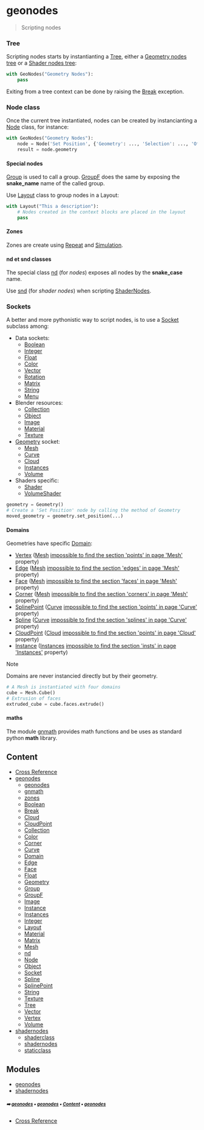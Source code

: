 # geonodes

> Scripting nodes


### Tree

Scripting nodes starts by instantianting a [Tree](geono-tree.md#tree), either a [Geometry nodes tree](geono-geono-geonodes.md#geonodes) or
a [Shader nodes tree](shade-shade1-shadernodes.md#shadernodes):

``` python
with GeoNodes("Geometry Nodes"):
    pass
```

Exiting from a tree context can be done by raising the [Break](geono-break.md#break) exception.

### Node class

Once the current tree instantiated, nodes can be created by instancianting a [Node](geono-node.md#node) class, for instance:

``` python
with GeoNodes("Geometry Nodes"):
    node = Node('Set Position', {'Geometry': ..., 'Selection': ..., 'Offset': ...})
    result = node.geometry
```

#### Special nodes

[Group](geono-group.md#group) is used to call a group. [GroupF](geono-groupf.md#groupf) does the same by exposing the **snake_name** name of
the called group.

Use [Layout](geono-layout.md#layout) class to group nodes in a Layout:

``` python
with Layout("This a description"):
    # Nodes created in the context blocks are placed in the layout
    pass
```

#### Zones

Zones are create using [Repeat](geono-zones-repeat.md#repeat) and [Simulation](geono-zones-simulation.md#simulation).

#### nd et snd classes

The special class [nd](geono-nd.md#nd) (for _nodes_) exposes all nodes by the **snake_case** name.

Use [snd](shade-shade1-snd.md#snd) (for _shader nodes_) when scripting [ShaderNodes](shade-shade1-shadernodes.md#shadernodes).

### Sockets

A better and more pythonistic way to script nodes, is to use a [Socket](geono-socket.md#socket) subclass among:

- Data sockets:
  - [Boolean](geono-boolean.md#boolean)
  - [Integer](geono-integer.md#integer)
  - [Float](geono-float.md#float)
  - [Color](geono-color.md#color)
  - [Vector](geono-vector.md#vector)
  - [Rotation](geono-rotation.md#rotation)
  - [Matrix](geono-matrix.md#matrix)
  - [String](geono-string.md#string)
  - [Menu](geono-menu.md#menu)
- Blender resources:
  - [Collection](geono-collection.md#collection)
  - [Object](geono-object.md#object)
  - [Image](geono-image.md#image)
  - [Material](geono-material.md#material)
  - [Texture](geono-texture.md#texture)
- [Geometry](geono-geometry.md#geometry) socket:
  - [Mesh](geono-mesh.md#mesh)
  - [Curve](geono-curve.md#curve)
  - [Cloud](geono-cloud.md#cloud)
  - [Instances](geono-instances.md#instances)
  - [Volume](geono-volume.md#volume)
- Shaders specific:
  - [Shader](shade-shade-shader.md#shader)
  - [VolumeShader](shade-shade-volumeshader.md#volumeshader)

``` python
geometry = Geometry()
# Create a 'Set Position' node by calling the method of Geometry
moved_geometry = geometry.set_position(...)
```

#### Domains

Geometries have specific [Domain](geono-domain.md#domain):
- [Vertex](geono-vertex.md#vertex) ([Mesh](geono-mesh.md#mesh) [impossible to find the section 'points' in page 'Mesh'](geono-mesh.md#mesh) property)
- [Edge](geono-edge.md#edge)  ([Mesh](geono-mesh.md#mesh) [impossible to find the section 'edges' in page 'Mesh'](geono-mesh.md#mesh) property)
- [Face](geono-face.md#face)  ([Mesh](geono-mesh.md#mesh) [impossible to find the section 'faces' in page 'Mesh'](geono-mesh.md#mesh) property)
- [Corner](geono-corner.md#corner)  ([Mesh](geono-mesh.md#mesh) [impossible to find the section 'corners' in page 'Mesh'](geono-mesh.md#mesh) property)
- [SplinePoint](geono-splinepoint.md#splinepoint) ([Curve](geono-curve.md#curve) [impossible to find the section 'points' in page 'Curve'](geono-curve.md#curve) property)
- [Spline](geono-spline.md#spline) ([Curve](geono-curve.md#curve) [impossible to find the section 'splines' in page 'Curve'](geono-curve.md#curve) property)
- [CloudPoint](geono-cloudpoint.md#cloudpoint) ([Cloud](geono-cloud.md#cloud) [impossible to find the section 'points' in page 'Cloud'](geono-cloud.md#cloud) property)
- [Instance](geono-instance.md#instance) ([Instances](geono-instances.md#instances) [impossible to find the section 'insts' in page 'Instances'](geono-instances.md#instances) property)

> [!NOTE]
> Domains are never instancied directly but by their geometry.

``` python
# A Mesh is instantiated with four domains
cube = Mesh.Cube()
# Extrusion of faces
extruded_cube = cube.faces.extrude()
```

#### maths

The module [gnmath](geono-gnmat---gnmath.md#gnmath) provides math functions and be uses as standard python **math** library.

## Content

- [Cross Reference](cross_reference.md#cross-reference)
- [geonodes](geono---geonodes.md#geonodes)
  - [geonodes](geono-geono---geonodes.md#geonodes)
  - [gnmath](geono-gnmat---gnmath.md#gnmath)
  - [zones](geono-zones---zones.md#zones)
  - [Boolean](geono-boolean.md#boolean)
  - [Break](geono-break.md#break)
  - [Cloud](geono-cloud.md#cloud)
  - [CloudPoint](geono-cloudpoint.md#cloudpoint)
  - [Collection](geono-collection.md#collection)
  - [Color](geono-color.md#color)
  - [Corner](geono-corner.md#corner)
  - [Curve](geono-curve.md#curve)
  - [Domain](geono-domain.md#domain)
  - [Edge](geono-edge.md#edge)
  - [Face](geono-face.md#face)
  - [Float](geono-float.md#float)
  - [Geometry](geono-geometry.md#geometry)
  - [Group](geono-group.md#group)
  - [GroupF](geono-groupf.md#groupf)
  - [Image](geono-image.md#image)
  - [Instance](geono-instance.md#instance)
  - [Instances](geono-instances.md#instances)
  - [Integer](geono-integer.md#integer)
  - [Layout](geono-layout.md#layout)
  - [Material](geono-material.md#material)
  - [Matrix](geono-matrix.md#matrix)
  - [Mesh](geono-mesh.md#mesh)
  - [nd](geono-nd.md#nd)
  - [Node](geono-node.md#node)
  - [Object](geono-object.md#object)
  - [Socket](geono-socket.md#socket)
  - [Spline](geono-spline.md#spline)
  - [SplinePoint](geono-splinepoint.md#splinepoint)
  - [String](geono-string.md#string)
  - [Texture](geono-texture.md#texture)
  - [Tree](geono-tree.md#tree)
  - [Vector](geono-vector.md#vector)
  - [Vertex](geono-vertex.md#vertex)
  - [Volume](geono-volume.md#volume)
- [shadernodes](shade---shadernodes.md#shadernodes)
  - [shaderclass](shade-shade---shaderclass.md#shaderclass)
  - [shadernodes](shade-shade1---shadernodes.md#shadernodes)
  - [staticclass](shade-stati---staticclass.md#staticclass)

## Modules



- [geonodes](geono---geonodes.md#geonodes)
- [shadernodes](shade---shadernodes.md#shadernodes)

##### <sub>:arrow_right: [geonodes](index.md#geonodes) :black_small_square: [geonodes](index.md#geonodes) :black_small_square: [Content](index.md#content) :black_small_square: [geonodes](index.md#geonodes)</sub>

- [Cross Reference](cross_reference.md#cross-reference)